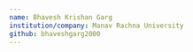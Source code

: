 ```yaml
---
name: Bhavesh Krishan Garg
institution/company: Manav Rachna University
github: bhaveshgarg2000
---
```

